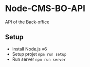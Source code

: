 # Node-CMS-BO-API
API of the Back-office

## Setup

- Install Node.js v6
- Setup projet `npm run setup`
- Run server `npm run server`
